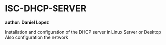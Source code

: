 # ISC-DHCP-SERVER
**author: Daniel Lopez**

Installation and configuration of the DHCP server in Linux Server or Desktop
Also configuration the network
